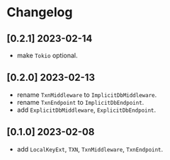 # Changelog

## [0.2.1] 2023-02-14

- make `Tokio` optional.

## [0.2.0] 2023-02-13

- rename `TxnMiddleware` to `ImplicitDbMiddleware`.
- rename `TxnEndpoint` to `ImplicitDbEndpoint`.
- add `ExplicitDbMiddleware`, `ExplicitDbEndpoint`.

## [0.1.0] 2023-02-08

- add `LocalKeyExt`, `TXN`, `TxnMiddleware`, `TxnEndpoint`.
